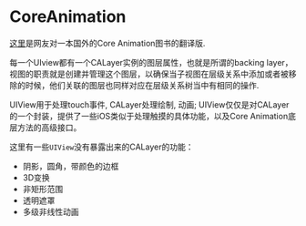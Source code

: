 # CoreAnimation

[这里](https://github.com/qunten/iOS-Core-Animation-Advanced-Techniques)是网友对一本国外的Core Animation图书的翻译版.  

每一个UIview都有一个CALayer实例的图层属性，也就是所谓的backing layer，视图的职责就是创建并管理这个图层，以确保当子视图在层级关系中添加或者被移除的时候，他们关联的图层也同样对应在层级关系树当中有相同的操作.   

UIView用于处理touch事件, CALayer处理绘制, 动画; UIView仅仅是对CALayer的一个封装，提供了一些iOS类似于处理触摸的具体功能，以及Core Animation底层方法的高级接口。  

这里有一些`UIView`没有暴露出来的CALayer的功能：

- 阴影，圆角，带颜色的边框
- 3D变换
- 非矩形范围
- 透明遮罩
- 多级非线性动画

